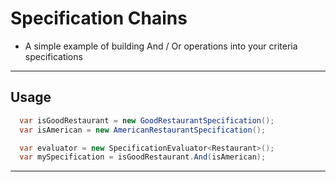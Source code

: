 # Specification Chains
- A simple example of building And / Or operations into your criteria specifications
-----
## Usage
```c#
  var isGoodRestaurant = new GoodRestaurantSpecification();
  var isAmerican = new AmericanRestaurantSpecification();

  var evaluator = new SpecificationEvaluator<Restaurant>();
  var mySpecification = isGoodRestaurant.And(isAmerican);
```
---
